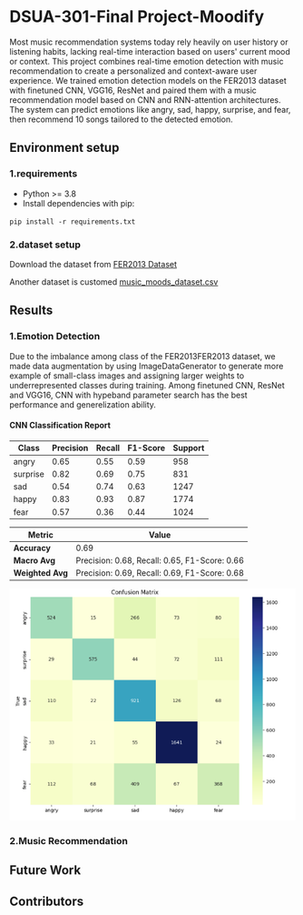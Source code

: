 # DSUA-301-Final Project-Moodify
Most music recommendation systems today rely heavily on user history or listening habits, lacking real-time interaction based on users' current mood or context. 
This project combines real-time emotion detection with music recommendation to create a personalized and context-aware user experience.
We trained emotion detection models on the FER2013 dataset with finetuned  CNN, VGG16, ResNet and paired them with a music recommendation model based on CNN and RNN-attention architectures.
The system can predict emotions like angry, sad, happy, surprise, and fear, then recommend 10 songs tailored to the detected emotion.

 ## Environment setup
 ### 1.requirements
 - Python >= 3.8
 - Install dependencies with pip:
   
 `pip install -r requirements.txt`

 
 ### 2.dataset setup
 Download the dataset from [FER2013 Dataset](https://www.kaggle.com/datasets/msambare/fer2013)
 
 Another dataset is customed [music_moods_dataset.csv](./music_moods_dataset.csv)
 


 


 ## Results
 
 ### 1.Emotion Detection
 Due to the imbalance among class of the FER2013FER2013 dataset, we made data augmentation by using ImageDataGenerator to generate more example of small-class images and assigning larger weights to underrepresented classes during training.
 Among finetuned CNN, ResNet and VGG16, CNN with hypeband parameter search has the best performance and generelization ability.
 #### CNN Classification Report

| Class      | Precision | Recall | F1-Score | Support |
|------------|-----------|--------|----------|---------|
| angry      | 0.65      | 0.55   | 0.59     | 958     |
| surprise   | 0.82      | 0.69   | 0.75     | 831     |
| sad        | 0.54      | 0.74   | 0.63     | 1247    |
| happy      | 0.83      | 0.93   | 0.87     | 1774    |
| fear       | 0.57      | 0.36   | 0.44     | 1024    |

| Metric          | Value |
|------------------|-------|
| **Accuracy**     | 0.69  |
| **Macro Avg**    | Precision: 0.68, Recall: 0.65, F1-Score: 0.66 |
| **Weighted Avg** | Precision: 0.69, Recall: 0.69, F1-Score: 0.68 |

 
 ![confunsion matrix for CNN](./image/CNN_confusion_matrix.png)
 


 ### 2.Music Recommendation


 ## Future Work


 ## Contributors
 
 
